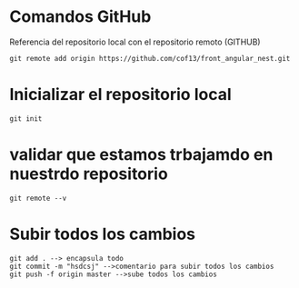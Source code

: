 # Comandos GitHub
Referencia del repositorio local con el repositorio remoto  (GITHUB)
````
git remote add origin https://github.com/cof13/front_angular_nest.git
````
# Inicializar el repositorio local
```
git init
```
# validar que estamos trbajamdo en nuestrdo repositorio
```
git remote --v
```
# Subir todos los cambios
```
git add . --> encapsula todo 
git commit -m "hsdcsj" -->comentario para subir todos los cambios
git push -f origin master -->sube todos los cambios
```